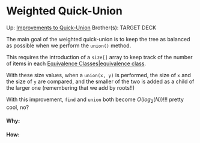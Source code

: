 # Weighted Quick-Union

Up: [Improvements to Quick-Union](improvements_to_quick-union)
Brother(s):
TARGET DECK

The main goal of the weighted quick-union is to keep the tree as balanced as possible when we perform the `union()` method.

This requires the introduction of a `size[]` array to keep track of the number of items in each [Equivalence Classes|equivalence class](equivalence_classes|equivalence_class).

With these size values, when a `union(x, y)` is performed, the size of `x` and the size of `y` are compared, and the smaller of the two is added as a child of the larger one (remembering that we add by roots!!)

With this improvement, `find` and `union` both become $O(log_2(N))$!!! pretty cool, no?

































#### Why:
#### How:









